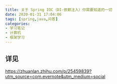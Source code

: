 ```yaml
---
title: 关于 Spring IOC（DI-依赖注入）你需要知道的一切
date: 2020-01-31 17:04:06
tags: [spring,java,问答]
categories:
- 学习笔记
- 计算机
- 框架学习
---
```


## 详见

https://zhuanlan.zhihu.com/p/25459839?utm_source=com.evernote&utm_medium=social